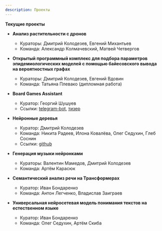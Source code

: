 ```yaml
---
description: Проекты
---
```

**Текущие проекты**

* **Анализ растительности с дронов**
  * Кураторы: Дмитрий Колодезев, Евгений Михантьев
  * Команда: Александр Колмачевский, Матвей Четвергов 

* **Открытый программный комплекс для подбора параметров эпидемиологических моделей с помощью байесовского вывода на вероятностных графах**
  * Кураторы: Дмитрий Колодезев, Евгений Вдовин
  * Команда: Татьяна Плевако (дипломная работа)

* **Board Games Assistant**
  * Куратор: Георгий Шушуев
  * Ссылки: [telegram-bot](https://t.me/BoardGameAssistantBot), [тизер](https://youtu.be/-TE2cudI-aM)

* **Нейронные деревья**
  * Куратор: Дмитрий Колодезев
  * Команда: Никита Радеев, Илона Ковалёва, Олег Седухин, Глеб Соснин
  * Ссылки: [github](https://github.com/open-data-science-lab/neurotrees)

* **Генерация музыки нейронками**
  * Кураторы: Валентин Мамедов, Дмитрий Колодезев
  * Команда: Артём Карасюк

* **Семантический анализ речи на Трансформерах**
  * Куратор: Иван Бондаренко
  * Команда: Антон Легченко, Владислав Заиграев

* **Универсальная нейросетевая модель понимания текстов на естественном языке**
  * Куратор: Иван Бондаренко
  * Команда: Олег Седухин, Артём Скиба


